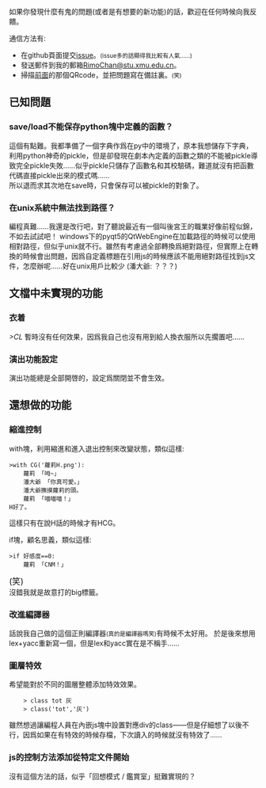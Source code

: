 如果你發現什麼有鬼的問題(或者是有想要的新功能)的話，歡迎在任何時候向我反饋。   

通信方法有:

+ 在github頁面提交[issue](https://github.com/RimoChan/Librian/issues)。<small>(issue多的話顯得我比較有人氣……)</small>
+ 發送郵件到我的郵箱[RimoChan@stu.xmu.edu.cn](mailto:RimoChan@stu.xmu.edu.cn)。
+ 掃描[前面](../../主頁/#_5)的那個QRcode，並把問題寫在備註裏。<small>(笑)</small>

## 已知問題

### save/load不能保存python塊中定義的函數？

這個有點難。我都準備了一個字典作爲在py中的環境了，原本我想儲存下字典，利用python神奇的pickle，但是卻發現在劇本內定義的函數之類的不能被pickle導致完全pickle失敗……似乎pickle只儲存了函數名和其校驗碼，難道就沒有把函數代碼直接pickle出來的模式嗎……   
所以退而求其次地在save時，只會保存可以被pickle的對象了。

### 在unix系統中無法找到路徑？

編程真難……我還是改行吧，對了聽說最近有一個叫後宮王的職業好像前程似錦，不如去試試吧！
windows下的pyqt5的QtWebEngine在加載路徑的時候可以使用相對路徑，但似乎unix就不行。雖然有考慮過全部轉換爲絕對路徑，但實際上在轉換的時候會出問題，因爲自定義標題在引用js的時候應該不能用絕對路徑找到js文件，怎麼辦呢……好在unix用戶比較少 (潘大爺: ？？？)

## 文檔中未實現的功能

### 衣着
*>CL* 暫時沒有任何效果，因爲我自己也沒有用到給人換衣服所以先擱置吧……

### 演出功能設定
演出功能總是全部開啓的，設定爲關閉並不會生效。

## 還想做的功能

### 縮進控制
with塊，利用縮進和進入退出控制來改變狀態，類似這樣: 

    >with CG('蘿莉H.png'):
        蘿莉 「呣~」
        潘大爺 「你真可愛。」
        潘大爺撫摸蘿莉的頭。
        蘿莉 「喵喵喵！」
    H好了。

這樣只有在說H話的時候才有HCG。

if塊，顧名思義，類似這樣: 
    
    >if 好感度==0:
        蘿莉 「CNM！」

<big>(笑)</big>   
沒錯我就是故意打的big標籤。

### 改進編譯器
話說我自己做的這個正則編譯器<small>(真的是編譯器嗎笑)</small>有時候不太好用。
於是後來想用lex+yacc重新寫一個，但是lex和yacc實在是不稱手……

### 圖層特效
希望能對於不同的圖層整體添加特效效果。
```
    > class tot 灰
    > class('tot','灰')
```
雖然想過讓編程人員在內嵌js塊中設置對應div的class——但是仔細想了以後不行，因爲如果在有特效的時候存檔，下次讀入的時候就沒有特效了……

### js的控制方法添加從特定文件開始
沒有這個方法的話，似乎「回想模式 / 鑑賞室」挺難實現的？